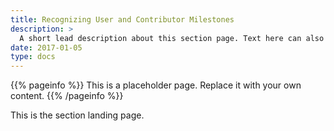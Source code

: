 ```yaml
---
title: Recognizing User and Contributor Milestones
description: >
  A short lead description about this section page. Text here can also be **bold** or _italic_ and can even be split over multiple paragraphs.
date: 2017-01-05
type: docs
---
```


{{% pageinfo %}}
This is a placeholder page. Replace it with your own content.
{{% /pageinfo %}}

This is the section landing page.

